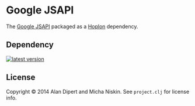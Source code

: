# Google JSAPI

The [Google JSAPI][2] packaged as a [Hoplon][1] dependency.

## Dependency

[![latest version][4]][3]

## License

Copyright © 2014 Alan Dipert and Micha Niskin. See `project.clj` for license info.

[1]: http://hoplon.io
[2]: https://developers.google.com/loader/
[3]: https://clojars.org/io.hoplon.vendor/google.jsapi
[4]: https://clojars.org/io.hoplon.vendor/google.jsapi/latest-version.svg?cache=1
